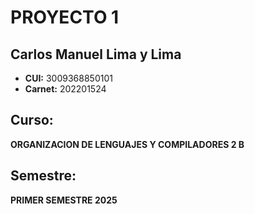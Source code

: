# PROYECTO 1

## Carlos Manuel Lima y Lima
  - **CUI:** 3009368850101  
  - **Carnet:** 202201524  

## Curso:
**ORGANIZACION DE LENGUAJES Y COMPILADORES 2 B**  

## Semestre:
**PRIMER SEMESTRE 2025**